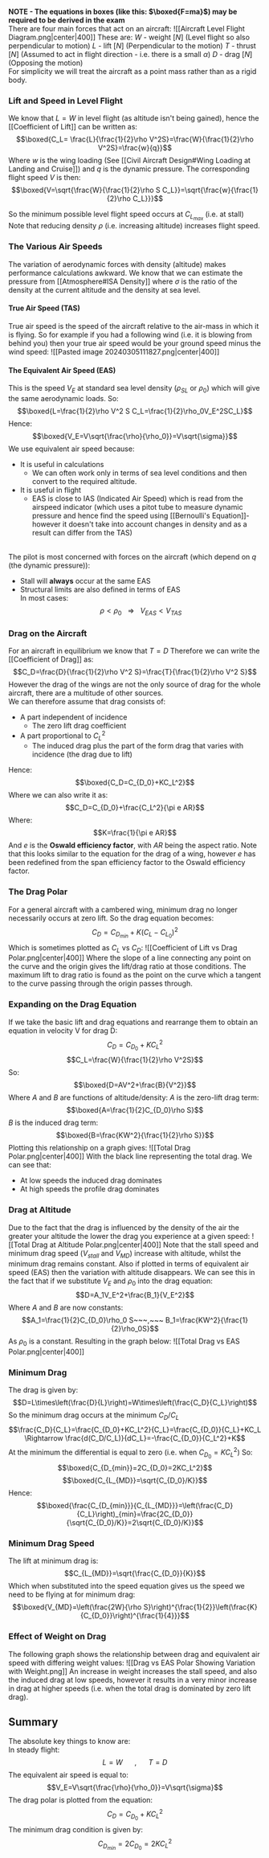 **NOTE - The equations in boxes (like this: $\boxed{F=ma}$) may be required to be derived in the exam**
\
There are four main forces that act on an aircraft:
![[Aircraft Level Flight Diagram.png|center|400]]
These are:
$W$ - weight $[N]$ (Level flight so also perpendicular to motion)
$L$ - lift $[N]$ (Perpendicular to the motion)
$T$ - thrust $[N]$ (Assumed to act in flight direction - i.e. there is a small $\alpha$)
$D$ - drag $[N]$ (Opposing the motion)
\
For simplicity we will treat the aircraft as a point mass rather than as a rigid body.
### Lift and Speed in Level Flight
We know that $L=W$ in level flight (as altitude isn't being gained), hence the [[Coefficient of Lift]] can be written as:
$$\boxed{C_L= \frac{L}{\frac{1}{2}\rho V^2S}=\frac{W}{\frac{1}{2}\rho V^2S}=\frac{w}{q}}$$
Where $w$ is the wing loading (See [[Civil Aircraft Design#Wing Loading at Landing and Cruise]]) and $q$ is the dynamic pressure.
The corresponding flight speed $V$ is then:
$$\boxed{V=\sqrt{\frac{W}{\frac{1}{2}\rho S C_L}}=\sqrt{\frac{w}{\frac{1}{2}\rho C_L}}}$$

So the minimum possible level flight speed occurs at $C_{L_{max}}$ (i.e. at stall)
Note that reducing density $\rho$ (i.e. increasing altitude) increases flight speed.
### The Various Air Speeds
The variation of aerodynamic forces with density (altitude) makes performance calculations awkward.
We know that we can estimate the pressure from [[Atmosphere#ISA Density]] where $\sigma$ is the ratio of the density at the current altitude and the density at sea level.
#### True Air Speed (TAS)
True air speed is the speed of the aircraft relative to the air-mass in which it is flying.
So for example if you had a following wind (i.e. it is blowing from behind you) then your true air speed would be your ground speed minus the wind speed:
![[Pasted image 20240305111827.png|center|400]]
#### The Equivalent Air Speed (EAS)
This is the speed $V_E$ at standard sea level density ($\rho_{SL}$ or $\rho_0$) which will give the same aerodynamic loads.
So:
$$\boxed{L=\frac{1}{2}\rho V^2 S C_L=\frac{1}{2}\rho_0V_E^2SC_L}$$
Hence:
$$\boxed{V_E=V\sqrt{\frac{\rho}{\rho_0}}=V\sqrt{\sigma}}$$
We use equivalent air speed because:
- It is useful in calculations
	- We can often work only in terms of sea level conditions and then convert to the required altitude.
- It is useful in flight
	- EAS is close to IAS (Indicated Air Speed) which is read from the airspeed indicator (which uses a pitot tube to measure dynamic pressure and hence find the speed using [[Bernoulli's Equation]]- however it doesn't take into account changes in density and as a result can differ from the TAS)

\
The pilot is most concerned with forces on the aircraft (which depend on $q$ (the dynamic pressure)):
- Stall will **always** occur at the same EAS
- Structural limits are also defined in terms of EAS
\
In most cases:
$$\rho<\rho_0~~~\Rightarrow~~~V_{EAS}<V_{TAS}$$

### Drag on the Aircraft
For an aircraft in equilibrium we know that $T=D$
Therefore we can write the [[Coefficient of Drag]] as:
$$C_D=\frac{D}{\frac{1}{2}\rho V^2 S}=\frac{T}{\frac{1}{2}\rho V^2 S}$$
However the drag of the wings are not the only source of drag for the whole aircraft, there are a multitude of other sources.
\
We can therefore assume that drag consists of:
- A part independent of incidence
	- The zero lift drag coefficient
- A part proportional to $C_L^2$
	- The induced drag plus the part of the form drag that varies with incidence (the drag due to lift)

Hence:
$$\boxed{C_D=C_{D_0}+KC_L^2}$$
Where we can also write it as:
$$C_D=C_{D_0}+\frac{C_L^2}{\pi e AR}$$
Where:
$$K=\frac{1}{\pi e AR}$$
And $e$ is the **Oswald efficiency factor**, with $AR$ being the aspect ratio.
Note that this looks similar to the equation for the drag of a wing, however $e$ has been redefined from the span efficiency factor to the Oswald efficiency factor.

### The Drag Polar
For a general aircraft with a cambered wing, minimum drag no longer necessarily occurs at zero lift. So the drag equation becomes:
$$C_D=C_{D_{min}}+K(C_L-C_{L_0})^2$$
Which is sometimes plotted as $C_L$ vs $C_D$:
![[Coefficient of Lift vs Drag Polar.png|center|400]]
Where the slope of a line connecting any point on the curve and the origin gives the lift/drag ratio at those conditions.
The maximum lift to drag ratio is found as the point on the curve which a tangent to the curve passing through the origin passes through.
### Expanding on the Drag Equation
If we take the basic lift and drag equations and rearrange them to obtain an equation in velocity V for drag D:
$$C_D=C_{D_0}+KC_L^2$$
$$C_L=\frac{W}{\frac{1}{2}\rho V^2S}$$
So:
$$\boxed{D=AV^2+\frac{B}{V^2}}$$
Where $A$ and $B$ are functions of altitude/density:
$A$ is the zero-lift drag term:
$$\boxed{A=\frac{1}{2}C_{D_0}\rho S}$$
$B$ is the induced drag term:
$$\boxed{B=\frac{KW^2}{\frac{1}{2}\rho S}}$$
Plotting this relationship on a graph gives:
![[Total Drag Polar.png|center|400]]
With the black line representing the total drag.
We can see that:
- At low speeds the induced drag dominates
- At high speeds the profile drag dominates
### Drag at Altitude
Due to the fact that the drag is influenced by the density of the air the greater your altitude the lower the drag you experience at a given speed:
![[Total Drag at Altitude Polar.png|center|400]]
Note that the stall speed and minimum drag speed ($V_{stall}$ and $V_{MD}$) increase with altitude, whilst the minimum drag remains constant.
Also if plotted in terms of equivalent air speed (EAS) then the variation with altitude disappears.
We can see this in the fact that if we substitute $V_{E}$ and $\rho_0$ into the drag equation:
$$D=A_1V_E^2+\frac{B_1}{V_E^2}$$
Where $A$ and $B$ are now constants:
$$A_1=\frac{1}{2}C_{D_0}\rho_0 S~~~,~~~ B_1=\frac{KW^2}{\frac{1}{2}\rho_0S}$$
As $\rho_0$ is a constant.
Resulting in the graph below:
![[Total Drag vs EAS Polar.png|center|400]]
### Minimum Drag
The drag is given by:
$$D=L\times\left(\frac{D}{L}\right)=W\times\left(\frac{C_D}{C_L}\right)$$
So the minimum drag occurs at the minimum $C_D/C_L$
$$\frac{C_D}{C_L}=\frac{C_{D_0}+KC_L^2}{C_L}=\frac{C_{D_0}}{C_L}+KC_L \Rightarrow \frac{d(C_D/C_L)}{dC_L}=-\frac{C_{D_0}}{C_L^2}+K$$
At the minimum the differential is equal to zero (i.e. when $C_{D_0}=KC_L^2$)
So:
$$\boxed{C_{D_{min}}=2C_{D_0}=2KC_L^2}$$
$$\boxed{C_{L_{MD}}=\sqrt{C_{D_0}/K}}$$
Hence:
$$\boxed{\frac{C_{D_{min}}}{C_{L_{MD}}}=\left(\frac{C_D}{C_L}\right)_{min}=\frac{2C_{D_0}}{\sqrt{C_{D_0}/K}}=2\sqrt{C_{D_0}/K}}$$
### Minimum Drag Speed
The lift at minimum drag is:
$$C_{L_{MD}}=\sqrt{\frac{C_{D_0}}{K}}$$
Which when substituted into the speed equation gives us the speed we need to be flying at for minimum drag:
$$\boxed{V_{MD}=\left(\frac{2W}{\rho S}\right)^{\frac{1}{2}}\left(\frac{K}{C_{D_0}}\right)^{\frac{1}{4}}}$$
### Effect of Weight on Drag
The following graph shows the relationship between drag and equivalent air speed with differing weight values:
![[Drag vs EAS Polar Showing Variation with Weight.png]]
An increase in weight increases the stall speed, and also the induced drag at low speeds, however it results in a very minor increase in drag at higher speeds (i.e. when the total drag is dominated by zero lift drag).
## Summary
The absolute key things to know are:
\
In steady flight:
$$L=W~~~~~~,~~~~~~T=D$$
The equivalent air speed is equal to:
$$V_E=V\sqrt{\frac{\rho}{\rho_0}}=V\sqrt{\sigma}$$
The drag polar is plotted from the equation:
$$ C_D=C_{D_0}+KC_L^2$$
The minimum drag condition is given by:
$$C_{D_{min}}=2C_{D_0}=2KC_L^2$$

